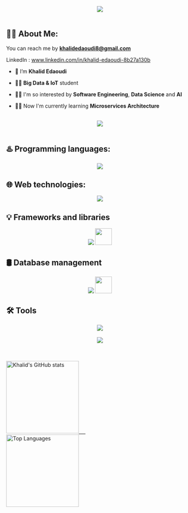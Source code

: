 
<div align="center">
    <img src="https://readme-typing-svg.herokuapp.com/?font=Righteous&size=50&center=true&vCenter=true&width=700&height=70&duration=5000&lines=Hi+There+Welcome+!+👋;+I'm+Khalid+Edaoudi+😎;Always+Learning+New+Things" />
</div>

<br>

## 🙋‍♂️ About Me:

 You can reach me by **khalidedaoudi8@gmail.com**

 LinkedIn : www.linkedin.com/in/khalid-edaoudi-8b27a130b

- 🔭 I’m **Khalid Edaoudi**

- 👨‍🎓 **Big Data & IoT** student

- 👨‍💻 I'm so interested by **Software Engineering**, **Data Science** and **AI**

- 👨‍💻 Now I'm currently learning **Microservices Architecture**


<br>
<div align="center">
    <img src="https://user-images.githubusercontent.com/73097560/115834477-dbab4500-a447-11eb-908a-139a6edaec5c.gif" />
</div>
<br>

## ♨️ Programming languages:
<div align="center">
    <img src="https://skillicons.dev/icons?i=c,cpp,java,javascript,typescript,python" />
</div>

## 🌐 Web technologies:
<div align="center">
    <img src="https://skillicons.dev/icons?i=html,css,react,spring,next,flask,express,graphql" />
</div>

## 💡 Frameworks and libraries
<div align="center">
    <img src="https://skillicons.dev/icons?i=bootstrap,tailwind,materialui,sklearn,tensorflow,pytorch" />
    <img src="https://www.vectorlogo.zone/logos/numpy/numpy-icon.svg" width="45px" height="45px"/>
    
</div>

## 🛢️ Database management
<div align="center">
    <img src="https://skillicons.dev/icons?i=mysql,firebase,mongodb,postgres" />
    <img src="https://www.vectorlogo.zone/logos/oracle/oracle-icon.svg" width="45px" height="45px"/>
    
</div>

## 🛠️ Tools
<div align="center">
    <img src="https://skillicons.dev/icons?i=npm,nodejs,maven,docker,yarn,latex,github,git,vscode,anaconda,eclipse,idea,postman,vite,vercel" /><br>
</div>

<br>
<div align="center">
    <img src="https://user-images.githubusercontent.com/73097560/115834477-dbab4500-a447-11eb-908a-139a6edaec5c.gif" />
</div>
<br>
<br>

<p>
  <a href="https://github.com/khalid21456">
    <img src="https://github-readme-stats.vercel.app/api?username=khalid21456&show_icons=true&theme=radical" alt="Khalid's GitHub stats" height="195">
    &emsp;
      <br>
    <img src="https://github-readme-stats.vercel.app/api/top-langs/?username=khalid21456&layout=compact&theme=radical" alt="Top Languages" height="195">
  </a>
</p>
<br/>
